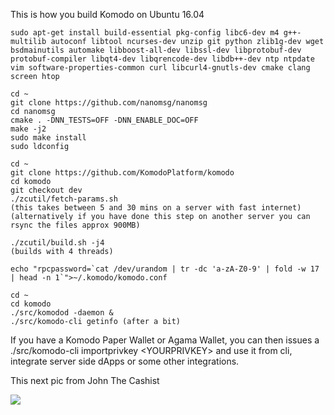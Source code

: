 This is how you build Komodo on Ubuntu 16.04
    
    sudo apt-get install build-essential pkg-config libc6-dev m4 g++-multilib autoconf libtool ncurses-dev unzip git python zlib1g-dev wget bsdmainutils automake libboost-all-dev libssl-dev libprotobuf-dev protobuf-compiler libqt4-dev libqrencode-dev libdb++-dev ntp ntpdate vim software-properties-common curl libcurl4-gnutls-dev cmake clang screen htop
    
    cd ~
    git clone https://github.com/nanomsg/nanomsg
    cd nanomsg
    cmake . -DNN_TESTS=OFF -DNN_ENABLE_DOC=OFF
    make -j2
    sudo make install
    sudo ldconfig
    
    cd ~
    git clone https://github.com/KomodoPlatform/komodo
    cd komodo
    git checkout dev
    ./zcutil/fetch-params.sh
    (this takes between 5 and 30 mins on a server with fast internet)
    (alternatively if you have done this step on another server you can rsync the files approx 900MB)
    
    ./zcutil/build.sh -j4
    (builds with 4 threads)
    
    echo "rpcpassword=`cat /dev/urandom | tr -dc 'a-zA-Z0-9' | fold -w 17 | head -n 1`">~/.komodo/komodo.conf
    
    cd ~
    cd komodo
    ./src/komodod -daemon &
    ./src/komodo-cli getinfo (after a bit)

If you have a Komodo Paper Wallet or Agama Wallet, you can then issues a ./src/komodo-cli importprivkey \<YOURPRIVKEY\> and use it from cli, integrate server side dApps or some other integrations.


This next pic from John The Cashist

![](https://i.mylomylo.com/wp-content/uploads/2018/05/komodo-merch-john_the_cashist-767x1024.jpg)

